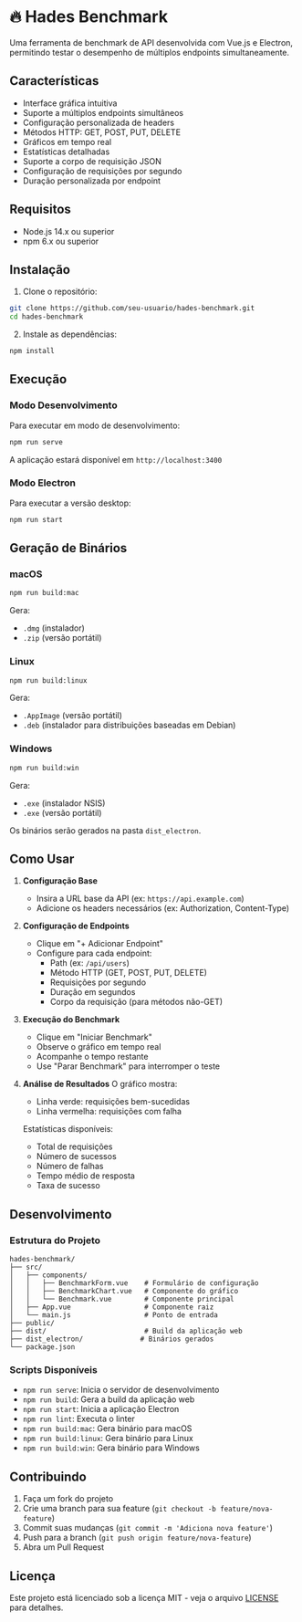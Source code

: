 # 🔥 Hades Benchmark

Uma ferramenta de benchmark de API desenvolvida com Vue.js e Electron, permitindo testar o desempenho de múltiplos endpoints simultaneamente.

## Características

- Interface gráfica intuitiva
- Suporte a múltiplos endpoints simultâneos
- Configuração personalizada de headers
- Métodos HTTP: GET, POST, PUT, DELETE
- Gráficos em tempo real
- Estatísticas detalhadas
- Suporte a corpo de requisição JSON
- Configuração de requisições por segundo
- Duração personalizada por endpoint

## Requisitos

- Node.js 14.x ou superior
- npm 6.x ou superior

## Instalação

1. Clone o repositório:
```bash
git clone https://github.com/seu-usuario/hades-benchmark.git
cd hades-benchmark
```

2. Instale as dependências:
```bash
npm install
```

## Execução

### Modo Desenvolvimento

Para executar em modo de desenvolvimento:

```bash
npm run serve
```

A aplicação estará disponível em `http://localhost:3400`

### Modo Electron

Para executar a versão desktop:

```bash
npm run start
```

## Geração de Binários

### macOS
```bash
npm run build:mac
```
Gera:
- `.dmg` (instalador)
- `.zip` (versão portátil)

### Linux
```bash
npm run build:linux
```
Gera:
- `.AppImage` (versão portátil)
- `.deb` (instalador para distribuições baseadas em Debian)

### Windows
```bash
npm run build:win
```
Gera:
- `.exe` (instalador NSIS)
- `.exe` (versão portátil)

Os binários serão gerados na pasta `dist_electron`.

## Como Usar

1. **Configuração Base**
   - Insira a URL base da API (ex: `https://api.example.com`)
   - Adicione os headers necessários (ex: Authorization, Content-Type)

2. **Configuração de Endpoints**
   - Clique em "+ Adicionar Endpoint"
   - Configure para cada endpoint:
     - Path (ex: `/api/users`)
     - Método HTTP (GET, POST, PUT, DELETE)
     - Requisições por segundo
     - Duração em segundos
     - Corpo da requisição (para métodos não-GET)

3. **Execução do Benchmark**
   - Clique em "Iniciar Benchmark"
   - Observe o gráfico em tempo real
   - Acompanhe o tempo restante
   - Use "Parar Benchmark" para interromper o teste

4. **Análise de Resultados**
   O gráfico mostra:
   - Linha verde: requisições bem-sucedidas
   - Linha vermelha: requisições com falha
   
   Estatísticas disponíveis:
   - Total de requisições
   - Número de sucessos
   - Número de falhas
   - Tempo médio de resposta
   - Taxa de sucesso

## Desenvolvimento

### Estrutura do Projeto
```
hades-benchmark/
├── src/
│   ├── components/
│   │   ├── BenchmarkForm.vue    # Formulário de configuração
│   │   ├── BenchmarkChart.vue   # Componente do gráfico
│   │   └── Benchmark.vue        # Componente principal
│   ├── App.vue                  # Componente raiz
│   └── main.js                  # Ponto de entrada
├── public/
├── dist/                        # Build da aplicação web
├── dist_electron/              # Binários gerados
└── package.json
```

### Scripts Disponíveis

- `npm run serve`: Inicia o servidor de desenvolvimento
- `npm run build`: Gera a build da aplicação web
- `npm run start`: Inicia a aplicação Electron
- `npm run lint`: Executa o linter
- `npm run build:mac`: Gera binário para macOS
- `npm run build:linux`: Gera binário para Linux
- `npm run build:win`: Gera binário para Windows

## Contribuindo

1. Faça um fork do projeto
2. Crie uma branch para sua feature (`git checkout -b feature/nova-feature`)
3. Commit suas mudanças (`git commit -m 'Adiciona nova feature'`)
4. Push para a branch (`git push origin feature/nova-feature`)
5. Abra um Pull Request

## Licença

Este projeto está licenciado sob a licença MIT - veja o arquivo [LICENSE](LICENSE) para detalhes.
